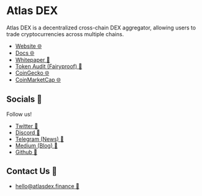 # Atlas DEX
Atlas DEX is a decentralized cross-chain DEX aggregator, allowing users to trade cryptocurrencies across multiple chains.

- [Website 🌐](https://atlasdex.finance/)
- [Docs 🌐](https://docs.atlasdex.finance/atlas/)
- [Whitepaper 📜](https://docs.atlasdex.finance/atlas/)
- [Token Audit (Fairyproof) 🔎](https://docs.atlasdex.finance/atlas/read-more/security)
- [CoinGecko 🌐](https://www.coingecko.com/en/coins/atlas-dex)
- [CoinMarketCap 🌐](https://coinmarketcap.com/currencies/atlas-dex/)

## Socials 🔗
Follow us!
- [Twitter 💬](https://twitter.com/atlas_dex)
- [Discord 💬](https://discord.com/invite/c4NfZyyzCz)
- [Telegram (News) 💬](https://t.me/atlasdex_official)
- [Medium (Blog) 💬](https://atlasdex.medium.com/)
- [Github 💬](https://github.com/atlas-dex)

## Contact Us 🔗
- [hello@atlasdex.finance 📧](mailto:hello@atlasdex.finance)
